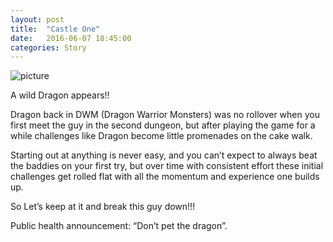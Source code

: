 ```yaml
---
layout: post
title:  "Castle One"
date:   2016-06-07 18:45:00
categories: Story
---
```

![picture]({{site.github.url}}/assets/160604-CastleOne.jpg)

A wild Dragon appears!!

Dragon back in DWM (Dragon Warrior Monsters) was no rollover when you first meet the guy in the second dungeon, but after playing the game for a while challenges like Dragon become little promenades on the cake walk. 

Starting out at anything is never easy, and you can’t expect to always beat the baddies on your first try, but over time with consistent effort these initial challenges get rolled flat with all the momentum and experience one builds up. 

So Let’s keep at it and break this guy down!!!

Public health announcement: “Don’t pet the dragon”. 
